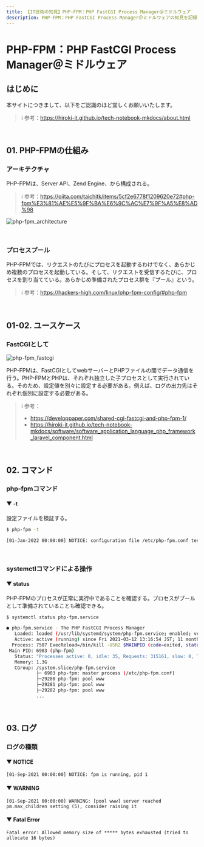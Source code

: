 ```yaml
---
title: 【IT技術の知見】PHP-FPM：PHP FastCGI Process Manager＠ミドルウェア
description: PHP-FPM：PHP FastCGI Process Manager＠ミドルウェアの知見を記録しています。
---
```


# PHP-FPM：PHP FastCGI Process Manager＠ミドルウェア

## はじめに

本サイトにつきまして、以下をご認識のほど宜しくお願いいたします。

> ℹ️ 参考：https://hiroki-it.github.io/tech-notebook-mkdocs/about.html

<br>

## 01. PHP-FPMの仕組み

### アーキテクチャ

PHP-FPMは、Server API、Zend Engine、から構成される。

> ℹ️ 参考：https://qiita.com/taichitk/items/5cf2e6778f1209620e72#php-fpm%E3%81%AE%E5%9F%BA%E6%9C%AC%E7%9F%A5%E8%AD%98

![php-fpm_architecture](https://raw.githubusercontent.com/hiroki-it/tech-notebook/master/images/php-fpm_architecture.png)

<br>

### プロセスプール

PHP-FPMでは、リクエストのたびにプロセスを起動するわけでなく、あらかじめ複数のプロセスを起動している。そして、リクエストを受信するたびに、プロセスを割り当てている。あらかじめ準備されたプロセス群を『プール』という。

> ℹ️ 参考：https://hackers-high.com/linux/php-fpm-config/#php-fpm

<br>

## 01-02. ユースケース

### FastCGIとして

![php-fpm_fastcgi](https://raw.githubusercontent.com/hiroki-it/tech-notebook/master/images/php-fpm_fastcgi.png)

PHP-FPMは、FastCGIとしてwebサーバーとPHPファイルの間でデータ通信を行う。PHP-FPMとPHPは、それぞれ独立した子プロセスとして実行されている。そのため、設定値を別々に設定する必要がある。例えば、ログの出力先はそれぞれ個別に設定する必要がある。

> ℹ️ 参考：
>
> - https://developpaper.com/shared-cgi-fastcgi-and-php-fpm-1/
> - https://hiroki-it.github.io/tech-notebook-mkdocs/software/software_application_language_php_framework_laravel_component.html

<br>

## 02. コマンド

### php-fpmコマンド

#### ▼ -t

設定ファイルを検証する。

```bash
$ php-fpm -t

[01-Jan-2022 00:00:00] NOTICE: configuration file /etc/php-fpm.conf test is successful
```

<br>

### systemctlコマンドによる操作

#### ▼ status

PHP-FPMのプロセスが正常に実行中であることを確認する。プロセスがプールとして準備されていることも確認できる。

```bash
$ systemctl status php-fpm.service

● php-fpm.service - The PHP FastCGI Process Manager
   Loaded: loaded (/usr/lib/systemd/system/php-fpm.service; enabled; vendor preset: disabled)
   Active: active (running) since Fri 2021-03-12 13:16:54 JST; 11 months 8 days ago
  Process: 7507 ExecReload=/bin/kill -USR2 $MAINPID (code=exited, status=0/SUCCESS)
 Main PID: 6903 (php-fpm)
   Status: "Processes active: 0, idle: 35, Requests: 315161, slow: 0, Traffic: 0req/sec"
   Memory: 1.3G
   CGroup: /system.slice/php-fpm.service
           ├─ 6903 php-fpm: master process (/etc/php-fpm.conf)
           ├─29280 php-fpm: pool www
           ├─29281 php-fpm: pool www
           ├─29282 php-fpm: pool www
           ...
```

<br>

## 03. ログ

### ログの種類

#### ▼ NOTICE

```log
[01-Sep-2021 00:00:00] NOTICE: fpm is running, pid 1
```

#### ▼ WARNING

```log
[01-Sep-2021 00:00:00] WARNING: [pool www] server reached pm.max_children setting (5), consider raising it
```

#### ▼ Fatal Error

```log
Fatal error: Allowed memory size of ***** bytes exhausted (tried to allocate 16 bytes)
```

<br>

